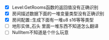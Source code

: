 - [x] Level:GetRooms函数的返回值没有正确识别
- [x] 房间描述数据下面的一堆变量类型没有正确识别
- [x] 房间配置::生成下面有一堆u8 s16等等类型
- [ ] 地形实体_石头 里面一堆东西不知道怎么翻译
- [ ] NullItem不知道是个什么玩意